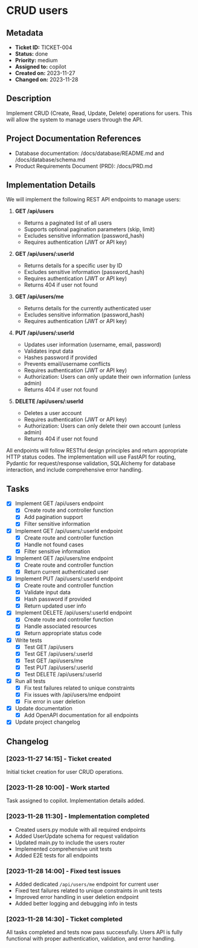 # CRUD users

## Metadata
* **Ticket ID:** TICKET-004
* **Status:** done
* **Priority:** medium
* **Assigned to:** copilot
* **Created on:** 2023-11-27
* **Changed on:** 2023-11-28

## Description
Implement CRUD (Create, Read, Update, Delete) operations for users. This will allow the system to manage users through the API.

## Project Documentation References
* Database documentation: /docs/database/README.md and /docs/database/schema.md
* Product Requirements Document (PRD): /docs/PRD.md

## Implementation Details

We will implement the following REST API endpoints to manage users:

1. **GET /api/users**
   - Returns a paginated list of all users
   - Supports optional pagination parameters (skip, limit)
   - Excludes sensitive information (password_hash)
   - Requires authentication (JWT or API key)

2. **GET /api/users/:userId**
   - Returns details for a specific user by ID
   - Excludes sensitive information (password_hash)
   - Requires authentication (JWT or API key)
   - Returns 404 if user not found

3. **GET /api/users/me**
   - Returns details for the currently authenticated user
   - Excludes sensitive information (password_hash)
   - Requires authentication (JWT or API key)

4. **PUT /api/users/:userId**
   - Updates user information (username, email, password)
   - Validates input data
   - Hashes password if provided
   - Prevents email/username conflicts
   - Requires authentication (JWT or API key)
   - Authorization: Users can only update their own information (unless admin)
   - Returns 404 if user not found

5. **DELETE /api/users/:userId**
   - Deletes a user account
   - Requires authentication (JWT or API key)
   - Authorization: Users can only delete their own account (unless admin)
   - Returns 404 if user not found

All endpoints will follow RESTful design principles and return appropriate HTTP status codes. The implementation will use FastAPI for routing, Pydantic for request/response validation, SQLAlchemy for database interaction, and include comprehensive error handling.

## Tasks
- [x] Implement GET /api/users endpoint
  - [x] Create route and controller function
  - [x] Add pagination support
  - [x] Filter sensitive information
- [x] Implement GET /api/users/:userId endpoint
  - [x] Create route and controller function
  - [x] Handle not found cases
  - [x] Filter sensitive information
- [x] Implement GET /api/users/me endpoint
  - [x] Create route and controller function
  - [x] Return current authenticated user
- [x] Implement PUT /api/users/:userId endpoint
  - [x] Create route and controller function
  - [x] Validate input data
  - [x] Hash password if provided
  - [x] Return updated user info
- [x] Implement DELETE /api/users/:userId endpoint
  - [x] Create route and controller function
  - [x] Handle associated resources
  - [x] Return appropriate status code
- [x] Write tests
  - [x] Test GET /api/users
  - [x] Test GET /api/users/:userId
  - [x] Test GET /api/users/me
  - [x] Test PUT /api/users/:userId
  - [x] Test DELETE /api/users/:userId
- [x] Run all tests
  - [x] Fix test failures related to unique constraints
  - [x] Fix issues with /api/users/me endpoint
  - [x] Fix error in user deletion
- [x] Update documentation
  - [x] Add OpenAPI documentation for all endpoints
- [x] Update project changelog

## Changelog
### [2023-11-27 14:15] - Ticket created
Initial ticket creation for user CRUD operations.

### [2023-11-28 10:00] - Work started
Task assigned to copilot. Implementation details added.

### [2023-11-28 11:30] - Implementation completed
- Created users.py module with all required endpoints
- Added UserUpdate schema for request validation
- Updated main.py to include the users router
- Implemented comprehensive unit tests
- Added E2E tests for all endpoints

### [2023-11-28 14:00] - Fixed test issues
- Added dedicated `/api/users/me` endpoint for current user
- Fixed test failures related to unique constraints in unit tests
- Improved error handling in user deletion endpoint
- Added better logging and debugging info in tests

### [2023-11-28 14:30] - Ticket completed
All tasks completed and tests now pass successfully. Users API is fully functional with proper authentication, validation, and error handling.
